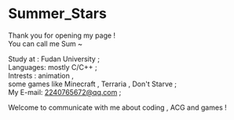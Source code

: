 # Summer_Stars

Thank you for opening my page !  
You can call me Sum ~  

Study at : Fudan University ;  
Languages: mostly C/C++ ;  
Intrests : animation ,  
           some games like Minecraft , Terraria , Don't Starve ;  
My E-mail: 2240765672@qq.com ;  

Welcome to communicate with me about coding , ACG and games !
